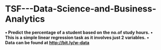 # TSF---Data-Science-and-Business-Analytics
**• Predict the percentage of a student based on the no.of study hours.**
**• This is a simple linear regression task as it involves just 2 variables.**
**• Data can be found at http://bit.ly/w-data**
